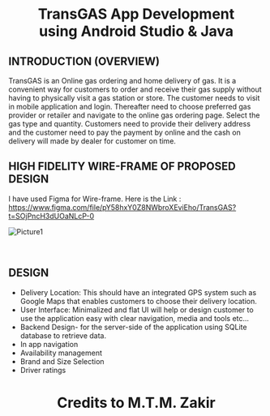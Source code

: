 <h1 align="center">TransGAS App Development<br>using Android Studio & Java</h1>


## INTRODUCTION (OVERVIEW)

TransGAS is an Online gas ordering and home delivery of gas. It is a convenient way for customers to order and receive their gas supply without having to physically visit a gas station or store.
The customer needs to visit in mobile application and login. Thereafter need to choose preferred gas provider or retailer and navigate to the online gas ordering page. Select the gas type and quantity. Customers need to provide their delivery address and the customer need to pay the payment by online and the cash on delivery will made by dealer for customer on time.

## HIGH FIDELITY WIRE-FRAME OF PROPOSED DESIGN
I have used Figma for Wire-frame. Here is the Link : <br>
https://www.figma.com/file/pY58hxY0Z8NWbroXEviEho/TransGAS?t=SOjPncH3dUOaNLcP-0 <br>

 ![Picture1](https://user-images.githubusercontent.com/90142607/230792758-5ce8f47f-3da8-4618-967e-04538e37915c.png)

<br>

## DESIGN
<ul>
<li>Delivery Location: This should have an integrated GPS system such as Google Maps that enables customers to choose their delivery location. </li>
<li>User Interface: Minimalized and flat UI will help or design customer to use the application easy with clear navigation, media and tools etc...</li>
<li>Backend Design- for the server-side of the application using SQLite database to retrieve data.</li>
<li>In app navigation</li>
<li>Availability management</li>
<li>Brand and Size Selection</li>
<li>Driver ratings </li>
</ul>

<h1 align="center">Credits to M.T.M. Zakir</h1>




